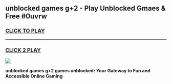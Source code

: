 
## unblocked games g+2 - Play Unblocked Gmaes & Free #0uvrw
<h3>
<a href="https://news.freeplayer.one?title=unblocked_games_g+2&ref=03M">CLICK TO PLAY</a></h3>
<hr>

<h3>
<a href="https://news.freeplayer.one?title=unblocked_games_g+2&ref=03M">CLICK 2 PLAY</a>
  
</h3>

<a href="https://news.freeplayer.one?title=unblocked_games_g+2&ref=03M"><img src="https://clearcache.store/games.png"></a>


**unblocked games g+2 games unblocked: Your Gateway to Fun and Accessible Online Gaming**
